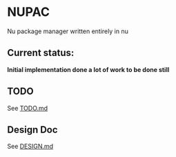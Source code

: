 # NUPAC
Nu package manager written entirely in nu

## Current status:
**Initial implementation done a lot of work to be done still**

## TODO
See [TODO.md](TODO.md)

## Design Doc
See [DESIGN.md](DESIGN.md)
